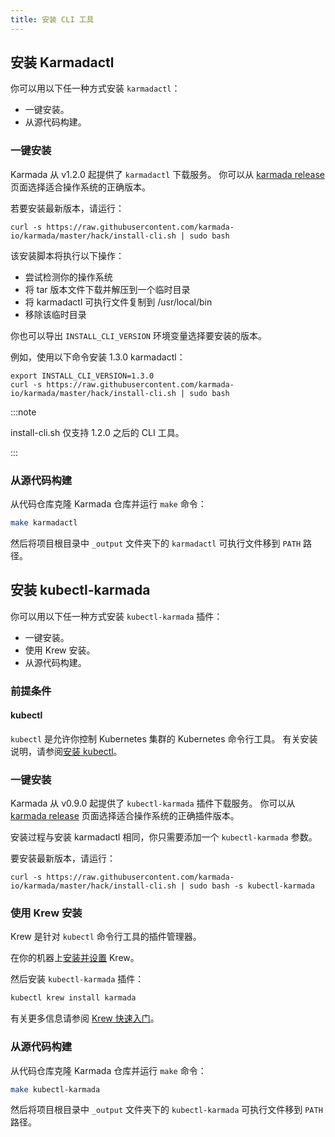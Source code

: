 ```yaml
---
title: 安装 CLI 工具
---
```

## 安装 Karmadactl

你可以用以下任一种方式安装 `karmadactl`：

- 一键安装。
- 从源代码构建。

### 一键安装

Karmada 从 v1.2.0 起提供了 `karmadactl` 下载服务。
你可以从 [karmada release](https://github.com/karmada-io/karmada/releases) 页面选择适合操作系统的正确版本。

若要安装最新版本，请运行：

```shell
curl -s https://raw.githubusercontent.com/karmada-io/karmada/master/hack/install-cli.sh | sudo bash
```

该安装脚本将执行以下操作：

- 尝试检测你的操作系统
- 将 tar 版本文件下载并解压到一个临时目录
- 将 karmadactl 可执行文件复制到 /usr/local/bin
- 移除该临时目录

你也可以导出 `INSTALL_CLI_VERSION` 环境变量选择要安装的版本。

例如，使用以下命令安装 1.3.0 karmadactl：

```shell
export INSTALL_CLI_VERSION=1.3.0
curl -s https://raw.githubusercontent.com/karmada-io/karmada/master/hack/install-cli.sh | sudo bash
```

:::note

install-cli.sh 仅支持 1.2.0 之后的 CLI 工具。

:::

### 从源代码构建

从代码仓库克隆 Karmada 仓库并运行 `make` 命令：

```bash
make karmadactl
```

然后将项目根目录中 `_output` 文件夹下的 `karmadactl` 可执行文件移到 `PATH` 路径。

## 安装 kubectl-karmada

你可以用以下任一种方式安装 `kubectl-karmada` 插件：

- 一键安装。
- 使用 Krew 安装。
- 从源代码构建。

### 前提条件

#### kubectl

`kubectl` 是允许你控制  Kubernetes 集群的 Kubernetes 命令行工具。
有关安装说明，请参阅[安装 kubectl](https://kubernetes.io/zh-cn/docs/tasks/tools/#kubectl)。

### 一键安装

Karmada 从 v0.9.0 起提供了 `kubectl-karmada` 插件下载服务。
你可以从 [karmada release](https://github.com/karmada-io/karmada/releases) 页面选择适合操作系统的正确插件版本。

安装过程与安装 karmadactl 相同，你只需要添加一个 `kubectl-karmada` 参数。

要安装最新版本，请运行：

```shell
curl -s https://raw.githubusercontent.com/karmada-io/karmada/master/hack/install-cli.sh | sudo bash -s kubectl-karmada
```

### 使用 Krew 安装

Krew 是针对 `kubectl` 命令行工具的插件管理器。

在你的机器上[安装并设置](https://krew.sigs.k8s.io/docs/user-guide/setup/install/) Krew。

然后安装 `kubectl-karmada` 插件：

```bash
kubectl krew install karmada
```

有关更多信息请参阅 [Krew 快速入门](https://krew.sigs.k8s.io/docs/user-guide/quickstart/)。

### 从源代码构建

从代码仓库克隆 Karmada 仓库并运行 `make` 命令：

```bash
make kubectl-karmada
```

然后将项目根目录中 `_output` 文件夹下的 `kubectl-karmada` 可执行文件移到 `PATH` 路径。
